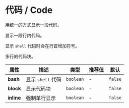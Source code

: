 # 代码 / Code

用统一的方式显示一段代码。

<ex-code name="ex-code-basic">

显示一段行内代码。

</ex-code>

<ex-code name="ex-code-bash">

显示 `shell` 代码时会在行首增加符号。

</ex-code>

<ex-code name="ex-code-block">

多行的代码块。

</ex-code>

<ex-footer>

| 属性       | 描述              | 类型      | 推荐值 | 默认    |
| ---------- | ----------------- | --------- | ------ | ------- |
| **bash**   | 显示 `shell` 代码 | `boolean` | -      | `false` |
| **block**  | 显示代码块        | `boolean` | -      | `false` |
| **inline** | 强制单行显示      | `boolean` | -      | `false` |

</ex-footer>
